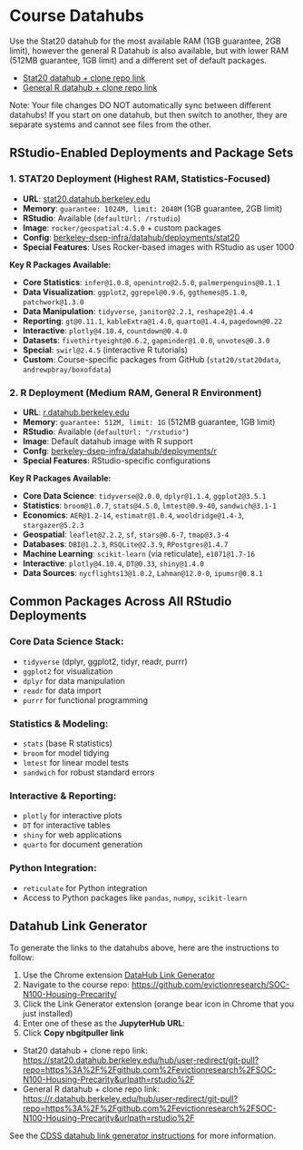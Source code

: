# Course Datahubs

Use the Stat20 datahub for the most available RAM (1GB guarantee, 2GB limit), however the general R Datahub is also available, but with lower RAM (512MB guarantee, 1GB limit) and a different set of default packages.

- [Stat20 datahub + clone repo link](https://stat20.datahub.berkeley.edu/hub/user-redirect/git-pull?repo=https%3A%2F%2Fgithub.com%2Fevictionresearch%2FSOC-N100-Housing-Precarity&urlpath=rstudio%2F)
- [General R datahub + clone repo link](https://r.datahub.berkeley.edu/hub/user-redirect/git-pull?repo=https%3A%2F%2Fgithub.com%2Fevictionresearch%2FSOC-N100-Housing-Precarity&urlpath=rstudio%2F)

Note: Your file changes DO NOT automatically sync between different datahubs! If you start on one datahub, but then switch to another, they are separate systems and cannot see files from the other.

## **RStudio-Enabled Deployments and Package Sets**

### **1. STAT20 Deployment** (Highest RAM, Statistics-Focused)
- **URL**: [stat20.datahub.berkeley.edu](https://stat20.datahub.berkeley.edu/hub/user-redirect/git-pull?repo=https%3A%2F%2Fgithub.com%2Fevictionresearch%2FSOC-N100-Housing-Precarity&urlpath=rstudio%2F)
- **Memory**: `guarantee: 1024M, limit: 2048M` (1GB guarantee, 2GB limit)
- **RStudio**: Available (`defaultUrl: /rstudio`)
- **Image**: `rocker/geospatial:4.5.0` + custom packages
- **Config**: [berkeley-dsep-infra/datahub/deployments/stat20](https://github.com/berkeley-dsep-infra/datahub/tree/staging/deployments/stat20)
- **Special Features**: Uses Rocker-based images with RStudio as user 1000

**Key R Packages Available:**
- **Core Statistics**: `infer@1.0.8`, `openintro@2.5.0`, `palmerpenguins@0.1.1`
- **Data Visualization**: `ggplot2`, `ggrepel@0.9.6`, `ggthemes@5.1.0`, `patchwork@1.3.0`
- **Data Manipulation**: `tidyverse`, `janitor@2.2.1`, `reshape2@1.4.4`
- **Reporting**: `gt@0.11.1`, `kableExtra@1.4.0`, `quarto@1.4.4`, `pagedown@0.22`
- **Interactive**: `plotly@4.10.4`, `countdown@0.4.0`
- **Datasets**: `fivethirtyeight@0.6.2`, `gapminder@1.0.0`, `unvotes@0.3.0`
- **Special**: `swirl@2.4.5` (interactive R tutorials)
- **Custom**: Course-specific packages from GitHub (`stat20/stat20data`, `andrewpbray/boxofdata`)

### **2. R Deployment** (Medium RAM, General R Environment)
- **URL**: [r.datahub.berkeley.edu](https://r.datahub.berkeley.edu/hub/user-redirect/git-pull?repo=https%3A%2F%2Fgithub.com%2Fevictionresearch%2FSOC-N100-Housing-Precarity&urlpath=rstudio%2F)
- **Memory**: `guarantee: 512M, limit: 1G` (512MB guarantee, 1GB limit)
- **RStudio**: Available (`defaultUrl: "/rstudio"`)
- **Image**: Default datahub image with R support
- **Confg**: [berkeley-dsep-infra/datahub/deployments/r](https://github.com/berkeley-dsep-infra/datahub/tree/staging/deployments/r)
- **Special Features**: RStudio-specific configurations

**Key R Packages Available:**
- **Core Data Science**: `tidyverse@2.0.0`, `dplyr@1.1.4`, `ggplot2@3.5.1`
- **Statistics**: `broom@1.0.7`, `stats@4.5.0`, `lmtest@0.9-40`, `sandwich@3.1-1`
- **Economics**: `AER@1.2-14`, `estimatr@1.0.4`, `wooldridge@1.4-3`, `stargazer@5.2.3`
- **Geospatial**: `leaflet@2.2.2`, `sf`, `stars@0.6-7`, `tmap@3.3-4`
- **Databases**: `DBI@1.2.3`, `RSQLite@2.3.9`, `RPostgres@1.4.7`
- **Machine Learning**: `scikit-learn` (via reticulate), `e1071@1.7-16`
- **Interactive**: `plotly@4.10.4`, `DT@0.33`, `shiny@1.4.0`
- **Data Sources**: `nycflights13@1.0.2`, `Lahman@12.0-0`, `ipumsr@0.8.1`


## **Common Packages Across All RStudio Deployments**

### **Core Data Science Stack:**
- `tidyverse` (dplyr, ggplot2, tidyr, readr, purrr)
- `ggplot2` for visualization
- `dplyr` for data manipulation
- `readr` for data import
- `purrr` for functional programming

### **Statistics & Modeling:**
- `stats` (base R statistics)
- `broom` for model tidying
- `lmtest` for linear model tests
- `sandwich` for robust standard errors

### **Interactive & Reporting:**
- `plotly` for interactive plots
- `DT` for interactive tables
- `shiny` for web applications
- `quarto` for document generation

### **Python Integration:**
- `reticulate` for Python integration
- Access to Python packages like `pandas`, `numpy`, `scikit-learn`

## Datahub Link Generator
To generate the links to the datahubs above, here are the instructions to follow:

1. Use the Chrome extension [DataHub Link Generator](https://chromewebstore.google.com/detail/datahub-link-generator/ijbgangngghdanhcnaliiobbiffocahf?hl=en)
2. Navigate to the course repo: https://github.com/evictionresearch/SOC-N100-Housing-Precarity/
3. Click the Link Generator extension (orange bear icon in Chrome that you just installed)
4. Enter one of these as the **JupyterHub URL**:
5. Click **Copy nbgitpuller link**
- Stat20 datahub + clone repo link: https://stat20.datahub.berkeley.edu/hub/user-redirect/git-pull?repo=https%3A%2F%2Fgithub.com%2Fevictionresearch%2FSOC-N100-Housing-Precarity&urlpath=rstudio%2F
- General R datahub + clone repo link: https://r.datahub.berkeley.edu/hub/user-redirect/git-pull?repo=https%3A%2F%2Fgithub.com%2Fevictionresearch%2FSOC-N100-Housing-Precarity&urlpath=rstudio%2F

See the [CDSS datahub link generator instructions](https://cdss.berkeley.edu/dsus/data-science-resources/datahub/setup) for more information.
